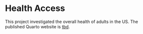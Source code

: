 # Health Access

This project investigated the overall health of adults in the US. The published Quarto website is [tbd](https://annashao12.quarto.pub/school-choice/).
